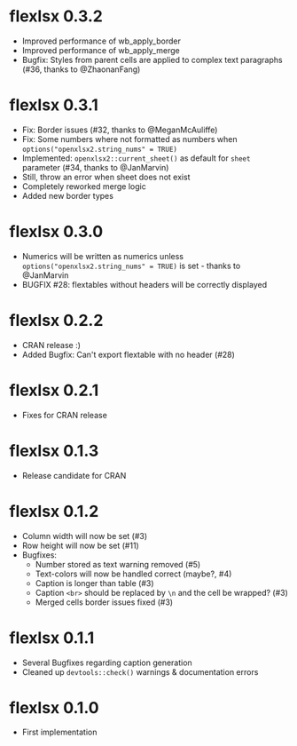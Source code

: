 # flexlsx 0.3.2

* Improved performance of wb_apply_border
* Improved performance of wb_apply_merge
* Bugfix: Styles from parent cells are applied to complex text paragraphs (#36,
thanks to @ZhaonanFang)

# flexlsx 0.3.1

* Fix: Border issues (#32, thanks to @MeganMcAuliffe)
* Fix: Some numbers where not formatted as numbers when 
`options("openxlsx2.string_nums" = TRUE)` 
* Implemented: `openxlsx2::current_sheet()` as default for `sheet` parameter
(#34, thanks to @JanMarvin)
* Still, throw an error when sheet does not exist
* Completely reworked merge logic
* Added new border types

# flexlsx 0.3.0

* Numerics will be written as numerics unless 
`options("openxlsx2.string_nums" = TRUE)` is set - thanks to @JanMarvin
* BUGFIX #28: flextables without headers will be correctly displayed

# flexlsx 0.2.2

* CRAN release :)
* Added Bugfix: Can't export flextable with no header (#28)

# flexlsx 0.2.1

* Fixes for CRAN release

# flexlsx 0.1.3

* Release candidate for CRAN

# flexlsx 0.1.2

* Column width will now be set (#3)
* Row height will now be set (#11)
* Bugfixes:
  * Number stored as text warning removed (#5)
  * Text-colors will now be handled correct (maybe?, #4)
  * Caption is longer than table (#3)
  * Caption `<br>` should be replaced by `\n` and the cell be wrapped? (#3)
  * Merged cells border issues fixed (#3)

# flexlsx 0.1.1

* Several Bugfixes regarding caption generation
* Cleaned up `devtools::check()` warnings & documentation errors

# flexlsx 0.1.0

* First implementation
